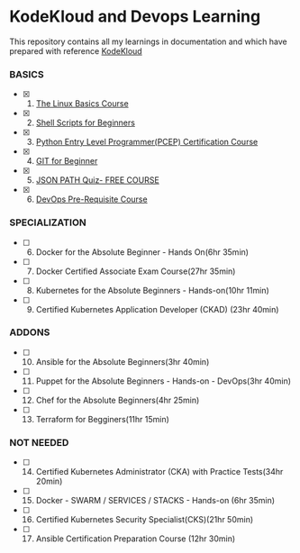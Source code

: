 <h1 align=["center"> KodeKloud and Devops Learning</h1>

This repository contains all my learnings in documentation and which have prepared with reference [KodeKloud](https://kodekloud.com/)

### BASICS
- [x] 01. [The Linux Basics Course](./basics/linux_basics/README.md)  <br />
- [x] 02. [Shell Scripts for Beginners](./basics/shell_script/README.md)  <br />
- [x] 03. [Python Entry Level Programmer(PCEP) Certification Course](./basics/python_pcep_certification/README.md)<br />
- [x] 04. [GIT for Beginner](./basics/git_beginners/README.md)  <br />
- [x] 05. [JSON PATH Quiz- FREE COURSE](./basics/json_path/README.md)  <br />
- [x] 06. [DevOps Pre-Requisite Course](./basics/devops_prerequisite/README.md)  <br />

### SPECIALIZATION
- [ ] 06. Docker for the Absolute Beginner - Hands On(6hr 35min)  <br />
- [ ] 07. Docker Certified Associate Exam Course(27hr 35min)  <br />
- [ ] 08. Kubernetes for the Absolute Beginners - Hands-on(10hr 11min)  <br />
- [ ] 09. Certified Kubernetes Application Developer (CKAD) (23hr 40min)  <br />

### ADDONS
- [ ] 10. Ansible for the Absolute Beginners(3hr 40min) <br />
- [ ] 11. Puppet for the Absolute Beginners - Hands-on - DevOps(3hr 40min)  <br />
- [ ] 12. Chef for the Absolute Beginners(4hr 25min)  <br />
- [ ] 13. Terraform for Begginers(11hr 15min)  <br />
 
### NOT NEEDED
- [ ] 14. Certified Kubernetes Administrator (CKA) with Practice Tests(34hr 20min)  <br />
- [ ] 15. Docker - SWARM / SERVICES / STACKS - Hands-on (6hr 35min)  <br />
- [ ] 16. Certified Kubernetes Security Specialist(CKS)(21hr 50min)  <br />
- [ ] 17. Ansible Certification Preparation Course (12hr 30min)  <br />
